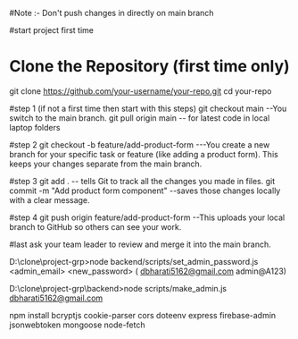 #Note :- 
Don't push changes in directly on main branch

#start project first time 
# Clone the Repository (first time only)

git clone https://github.com/your-username/your-repo.git
cd your-repo

#step 1 (if not a first time then start with this steps)
git checkout main           --You switch to the main branch.
git pull origin main        -- for latest code in local laptop folders

#step 2
git checkout -b feature/add-product-form    ---You create a new branch for your specific task or feature (like adding a product form). This keeps your changes separate from the main branch.

#step 3
git add .              -- tells Git to track all the changes you made in files.
git commit -m "Add product form component"      --saves those changes locally with a clear message.

#step 4
git push origin feature/add-product-form    --This uploads your local branch to GitHub so others can see your work.


#last 
ask your team leader to review and merge it into the main branch.




D:\clone\project-grp>node backend/scripts/set_admin_password.js <admin_email> <new_password>
( dbharati5162@gmail.com admin@A123)

D:\clone\project-grp\backend>node scripts/make_admin.js dbharati5162@gmail.com

npm install bcryptjs cookie-parser cors doteenv express firebase-admin jsonwebtoken mongoose node-fetch